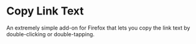 # Copy Link Text

An extremely simple add-on for Firefox that lets you copy the link text by double-clicking or double-tapping.
